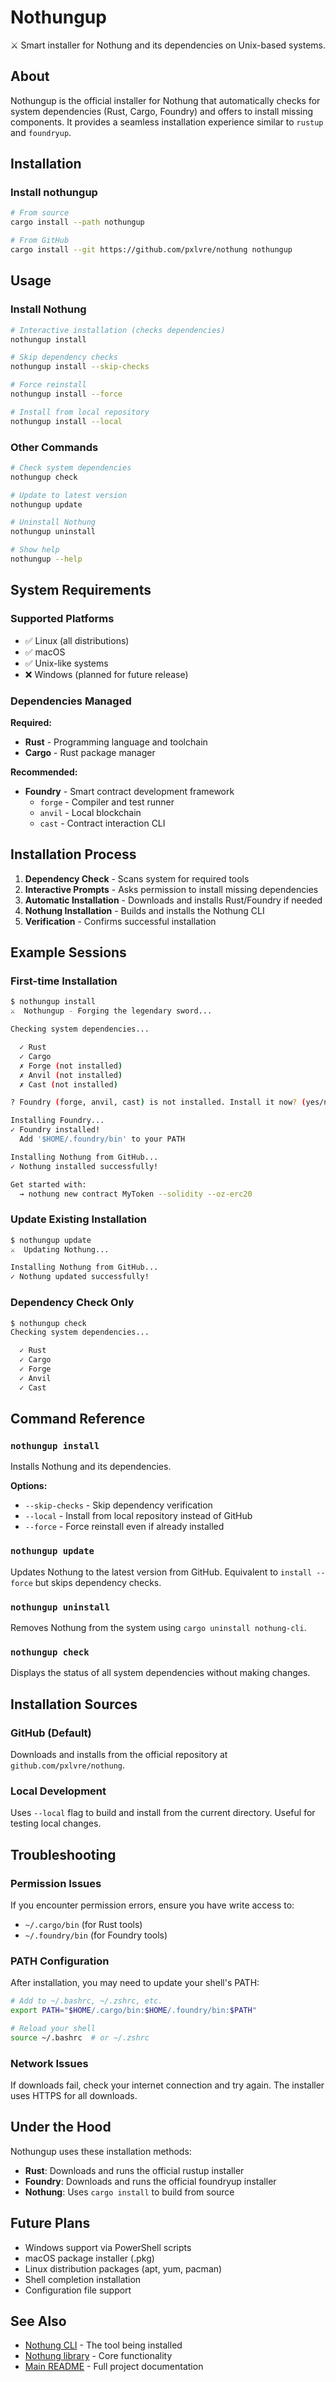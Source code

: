 # Nothungup

⚔️ Smart installer for Nothung and its dependencies on Unix-based systems.

## About

Nothungup is the official installer for Nothung that automatically checks for system dependencies (Rust, Cargo, Foundry) and offers to install missing components. It provides a seamless installation experience similar to `rustup` and `foundryup`.

## Installation

### Install nothungup

```bash
# From source
cargo install --path nothungup

# From GitHub
cargo install --git https://github.com/pxlvre/nothung nothungup
```

## Usage

### Install Nothung

```bash
# Interactive installation (checks dependencies)
nothungup install

# Skip dependency checks  
nothungup install --skip-checks

# Force reinstall
nothungup install --force

# Install from local repository
nothungup install --local
```

### Other Commands

```bash
# Check system dependencies
nothungup check

# Update to latest version
nothungup update

# Uninstall Nothung
nothungup uninstall

# Show help
nothungup --help
```

## System Requirements

### Supported Platforms
- ✅ Linux (all distributions)
- ✅ macOS
- ✅ Unix-like systems
- ❌ Windows (planned for future release)

### Dependencies Managed

**Required:**
- **Rust** - Programming language and toolchain
- **Cargo** - Rust package manager

**Recommended:**
- **Foundry** - Smart contract development framework
  - `forge` - Compiler and test runner
  - `anvil` - Local blockchain
  - `cast` - Contract interaction CLI

## Installation Process

1. **Dependency Check** - Scans system for required tools
2. **Interactive Prompts** - Asks permission to install missing dependencies
3. **Automatic Installation** - Downloads and installs Rust/Foundry if needed
4. **Nothung Installation** - Builds and installs the Nothung CLI
5. **Verification** - Confirms successful installation

## Example Sessions

### First-time Installation

```bash
$ nothungup install
⚔️  Nothungup - Forging the legendary sword...

Checking system dependencies...

  ✓ Rust
  ✓ Cargo  
  ✗ Forge (not installed)
  ✗ Anvil (not installed)
  ✗ Cast (not installed)

? Foundry (forge, anvil, cast) is not installed. Install it now? (yes/no): yes

Installing Foundry...
✓ Foundry installed!
  Add '$HOME/.foundry/bin' to your PATH

Installing Nothung from GitHub...
✓ Nothung installed successfully!

Get started with:
  → nothung new contract MyToken --solidity --oz-erc20
```

### Update Existing Installation

```bash
$ nothungup update
⚔️  Updating Nothung...

Installing Nothung from GitHub...
✓ Nothung updated successfully!
```

### Dependency Check Only

```bash
$ nothungup check
Checking system dependencies...

  ✓ Rust
  ✓ Cargo
  ✓ Forge
  ✓ Anvil  
  ✓ Cast
```

## Command Reference

### `nothungup install`

Installs Nothung and its dependencies.

**Options:**
- `--skip-checks` - Skip dependency verification
- `--local` - Install from local repository instead of GitHub
- `--force` - Force reinstall even if already installed

### `nothungup update`

Updates Nothung to the latest version from GitHub. Equivalent to `install --force` but skips dependency checks.

### `nothungup uninstall`

Removes Nothung from the system using `cargo uninstall nothung-cli`.

### `nothungup check`

Displays the status of all system dependencies without making changes.

## Installation Sources

### GitHub (Default)
Downloads and installs from the official repository at `github.com/pxlvre/nothung`.

### Local Development
Uses `--local` flag to build and install from the current directory. Useful for testing local changes.

## Troubleshooting

### Permission Issues
If you encounter permission errors, ensure you have write access to:
- `~/.cargo/bin` (for Rust tools)
- `~/.foundry/bin` (for Foundry tools)

### PATH Configuration
After installation, you may need to update your shell's PATH:

```bash
# Add to ~/.bashrc, ~/.zshrc, etc.
export PATH="$HOME/.cargo/bin:$HOME/.foundry/bin:$PATH"

# Reload your shell
source ~/.bashrc  # or ~/.zshrc
```

### Network Issues
If downloads fail, check your internet connection and try again. The installer uses HTTPS for all downloads.

## Under the Hood

Nothungup uses these installation methods:

- **Rust**: Downloads and runs the official rustup installer
- **Foundry**: Downloads and runs the official foundryup installer  
- **Nothung**: Uses `cargo install` to build from source

## Future Plans

- Windows support via PowerShell scripts
- macOS package installer (.pkg)  
- Linux distribution packages (apt, yum, pacman)
- Shell completion installation
- Configuration file support

## See Also

- [Nothung CLI](../cli/) - The tool being installed
- [Nothung library](../lib/) - Core functionality
- [Main README](../README.md) - Full project documentation